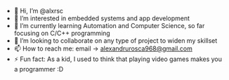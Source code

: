 - 👋 Hi, I’m @alxrsc
- 👀 I’m interested in embedded systems and app development 
- 🌱 I’m currently learning Automation and Computer Science, so far focusing on C/C++ programming
- 💞️ I’m looking to collaborate on any type of project to widen my skillset
- 📫 How to reach me: email -> alexandrurosca968@gmail.com
- ⚡ Fun fact: As a kid, I used to think that playing video games makes you a programmer :D

<!---
alxrsc/alxrsc is a ✨ special ✨ repository because its `README.md` (this file) appears on your GitHub profile.
You can click the Preview link to take a look at your changes.
--->
